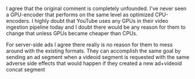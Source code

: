 I agree that the original comment is completely unfounded. I've never seen a GPU-encoder that performs on the same level as optimized CPU-encoders. I highly doubt that YouTube uses any GPUs in their video ingestion pipeline today and I doubt there would be any reason for them to change that unless GPUs became cheaper than CPUs.

For server-side ads I agree there really is no reason for them to mess around with the existing formats. They can accomplish the same goal by sending an ad segment when a videoid segment is requested with the same adverse side effects that would happen if they created a new ad+videoid concat segment
